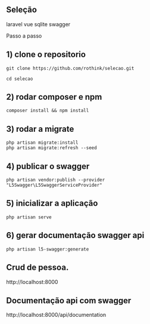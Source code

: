 

## Seleção

laravel 
vue
sqlite
swagger


Passo a passo

## 1) clone o repositorio

    git clone https://github.com/rothink/selecao.git
    
    cd selecao

## 2) rodar composer e npm

    composer install && npm install

## 3) rodar a migrate

    php artisan migrate:install
    php artisan migrate:refresh --seed
    
##  4) publicar o swagger
    php artisan vendor:publish --provider "L5Swagger\L5SwaggerServiceProvider"

##  5) inicializar a aplicação
    php artisan serve
    
##  6) gerar documentação swagger api
    php artisan l5-swagger:generate
    
## Crud de pessoa.

http://localhost:8000

## Documentação api com swagger

http://localhost:8000/api/documentation
    
    
    




